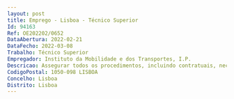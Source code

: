 ```yaml
--- 
layout: post
title: Emprego - Lisboa - Técnico Superior
Id: 94163
Ref: OE202202/0652
DataAbertura: 2022-02-21
DataFecho: 2022-03-08
Trabalho: Técnico Superior
Empregador: Instituto da Mobilidade e dos Transportes, I.P.
Descricao: Assegurar todos os procedimentos, incluindo contratuais, necessários àrealização de obras públicas de remodelação nas instalações do IMT, I.P. bemcomo nos locais de atendimento ao público, tendo em vista a melhoria dascondições de trabalho e a uniformização das características estéticas e do aspetoexterior dos locais de atendimento.
CodigoPostal: 1050-098 LISBOA
Concelho: Lisboa
Distrito: Lisboa
--- 
```

